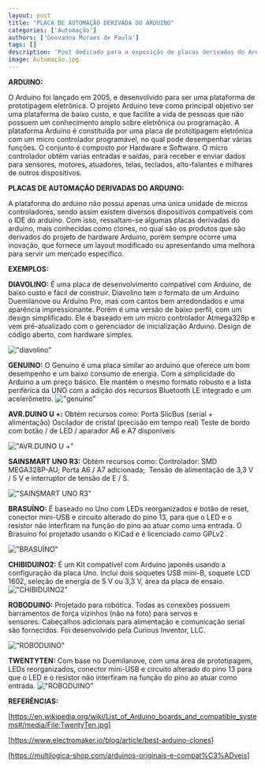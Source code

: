 ```yaml
---
layout: post
title: "PLACA DE AUTOMAÇÃO DERIVADA DO ARDUINO"
categories: ['Automação']
authors: ['Geovanna Moraes de Paula'] 
tags: []
description: 'Post dedicado para a exposição de placas derivadas do Arduino'
image: Automação.jpg
---
```




**ARDUINO:**

O Arduino foi lançado em 2005, e desenvolvido para ser uma plataforma de prototipagem eletrônica. O projeto Arduino teve como principal objetivo ser uma plataforma de baixo custo, e que facilite a vida de pessoas que não possuem um conhecimento amplo sobre eletrônica ou programação. 
A plataforma Arduino é constituída por uma placa de prototipagem eletrônica com um micro controlador programável, no qual pode desempenhar várias funções. O conjunto é composto por Hardware e Software. O micro controlador obtém varias entradas e saídas, para receber e enviar dados para sensores, motores, atuadores, telas, teclados, alto-falantes e milhares de outros dispositivos.

**PLACAS DE AUTOMAÇÃO DERIVADAS DO ARDUINO:**

A plataforma do arduino não possui apenas uma única unidade de micros controladores, sendo assim existem diversos dispositivos compatíveis com o IDE do arduino. Com isso, ressaltam-se algumas placas derivadas do arduino, mais conhecidas como clones, no qual são os produtos que são derivados do projeto de hardware Arduino, porém sempre ocorre uma inovação, que fornece um layout modificado ou apresentando uma melhora para servir um mercado específico.

**EXEMPLOS:**

**DIAVOLINO:**
É uma placa de desenvolvimento compatível com Arduino, de baixo custo e fácil de construir. Diavolino tem o formato de um Arduino Duemilanove ou Arduino Pro, mas com cantos bem arredondados e uma aparência impressionante.
Porém é uma versão de baixo perfil, com um design simplificado. Ele é baseado em um micro controlador Atmega328p e vem pré-atualizado com o gerenciador de inicialização Arduino. Design de código aberto, com hardware simples.

!["diavolino"](/42/images/post/diavolino.jpg)




**GENUINO:**
O Genuino é uma placa similar ao arduino que oferece um bom desempenho e um baixo consumo de energia. Com a simplicidade do Arduino a um preço básico. Ele mantém o mesmo formato robusto e a lista periférica da UNO com a adição dos recursos Bluetooth LE integrado e um acelerômetro.
!["genuino"](/42/images/post/genuino.jpg)



**AVR.DUINO U +:**
Obtém recursos como:
Porta SlicBus (serial + alimentação)
Oscilador de cristal (precisão em tempo real)
Teste de bordo com botão / de LED / aparador
A6 e A7 disponíveis

!["AVR.DUINO U +"](/42/images/post/AVRduinoUplus.jpg)



**SAINSMART UNO R3:**
Obtém recursos como:
Controlador: SMD MEGA328P-AU;
Porta A6 / A7 adicionada; 
Tensão de alimentação de 3,3 V / 5 V e interruptor de tensão de E / S.

!["SAINSMART UNO R3"](/42/images/post/SainSmart_UNO.JPG)



**BRASUÍNO:**
É baseado no Uno com LEDs reorganizados e botão de reset, conector mini-USB e circuito alterado do pino 13, para que o LED e o resistor não interfiram na função do pino ao atuar como uma entrada. O Brasuíno foi projetado usando o KiCad e é licenciado como GPLv2 .

!["BRASUÍNO"](/42/images/post/1024px-Brasuino_BS1.jpg)



**CHIBIDUINO2:**
É um Kit compatível com Arduino japonês usando a configuração da placa Uno. Inclui dois soquetes USB mini-B, soquete LCD 1602, seleção de energia de 5 V ou 3,3 V, área da placa de ensaio.
!["CHIBIDUINO2"](/42/images/post/ChibiDuino2_board.jpg)




**ROBODUINO:**
Projetado para robótica. Todas as conexões possuem barramentos de força vizinhos (não na foto) para servos e sensores. Cabeçalhos adicionais para alimentação e comunicação serial são fornecidos. Foi desenvolvido pela Curious Inventor, LLC.


!["ROBODUINO"](/42/images/post/1024px-DFRobot_Arduino.jpg)





**TWENTYTEN:**
Com base no Duemilanove, com uma área de prototipagem, LEDs reorganizados, conector mini-USB e circuito alterado do pino 13 para que o LED e o resistor não interfiram na função do pino ao atuar como entrada.
!["ROBODUINO"](/42/images/post/TwentyTen.jpg)




**REFERÊNCIAS:**

[https://en.wikipedia.org/wiki/List_of_Arduino_boards_and_compatible_systems#/media/File:TwentyTen.jpg]

[https://www.electromaker.io/blog/article/best-arduino-clones] 

[https://multilogica-shop.com/arduinos-originais-e-compat%C3%ADveis] 



